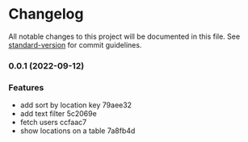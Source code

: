 # Changelog

All notable changes to this project will be documented in this file. See [standard-version](https://github.com/conventional-changelog/standard-version) for commit guidelines.

### 0.0.1 (2022-09-12)


### Features

* add sort by location key 79aee32
* add text filter 5c2069e
* fetch users ccfaac7
* show locations on a table 7a8fb4d
